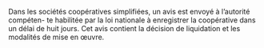 Dans les sociétés coopératives simplifiées, un avis est envoyé à l’autorité compéten- te habilitée par la loi nationale à enregistrer la coopérative dans un délai de huit jours. Cet avis contient la décision de liquidation et les modalités de mise en œuvre.